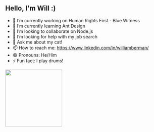 ## Hello, I'm Will :)

- 🔭 I’m currently working on Human Rights First - Blue Witness
- 🌱 I’m currently learning Ant Design
- 👯 I’m looking to collaborate on Node.js
- 🤔 I’m looking for help with my job search
- 💬 Ask me about my cat!
- 📫 How to reach me: https://www.linkedin.com/in/williamberman/
- 😄 Pronouns: He/Him
- ⚡ Fun fact: I play drums!

<a href="https://github.com/wberman27">
  <img height="180em" src="https://github-readme-stats.vercel.app/api?username=wberman27&theme=buefy&show_icons=true" />
